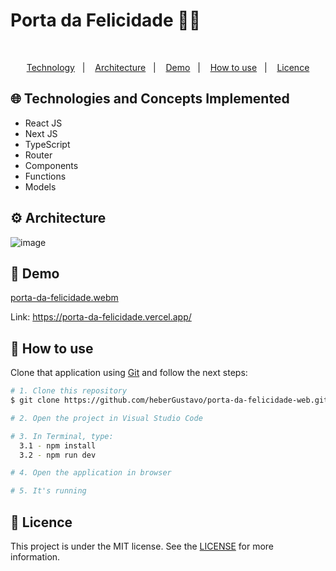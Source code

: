 <h1>Porta da Felicidade 🤹🚪</h1>
</br>

<p align="center">
  <a href="#globe_with_meridians-Technologies-and-Concepts-Implemented">Technology</a>&nbsp;&nbsp;&nbsp;|&nbsp;&nbsp;&nbsp;
   <a href="#gear-Architecture">Architecture</a>&nbsp;&nbsp;&nbsp;|&nbsp;&nbsp;&nbsp;
   <a href="#round_pushpin-demo">Demo</a>&nbsp;&nbsp;&nbsp;|&nbsp;&nbsp;&nbsp;
  <a href="#wrench-How-to-use">How to use</a>&nbsp;&nbsp;&nbsp;|&nbsp;&nbsp;&nbsp;
  <a href="#memo-Licence">Licence</a>
</p>

## :globe_with_meridians: Technologies and Concepts Implemented

- React JS
- Next JS
- TypeScript
- Router
- Components
- Functions
- Models

## :gear: Architecture
![image](https://github.com/user-attachments/assets/82075bc4-2f85-4078-be57-86af3aa81e3f)

## :round_pushpin: Demo
[porta-da-felicidade.webm](https://github.com/user-attachments/assets/7ce1e118-6f48-48eb-aa48-19d42974a2b2)

Link: https://porta-da-felicidade.vercel.app/

## :wrench: How to use

Clone that application using [Git](https://git-scm.com) and follow the next steps:

```bash
# 1. Clone this repository
$ git clone https://github.com/heberGustavo/porta-da-felicidade-web.git

# 2. Open the project in Visual Studio Code

# 3. In Terminal, type:
  3.1 - npm install
  3.2 - npm run dev

# 4. Open the application in browser

# 5. It's running 

```


## :memo: Licence 
This project is under the MIT license. See the [LICENSE](https://github.com/heberGustavo/porta-da-felicidade-web/blob/main/LICENSE) for more information.
